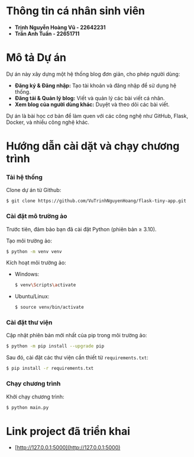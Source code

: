 # Thông tin cá nhân sinh viên

- **Trịnh Nguyễn Hoàng Vũ - 22642231**
- **Trần Anh Tuấn - 22651711**

# Mô tả Dự án

Dự án này xây dựng một hệ thống blog đơn giản, cho phép người dùng:
- **Đăng ký & Đăng nhập:** Tạo tài khoản và đăng nhập để sử dụng hệ thống.
- **Đăng tải & Quản lý blog:** Viết và quản lý các bài viết cá nhân.
- **Xem blog của người dùng khác:** Duyệt và theo dõi các bài viết.

Dự án là bài học cơ bản để làm quen với các công nghệ như GitHub, Flask, Docker, và nhiều công nghệ khác.

# Hướng dẫn cài dặt và chạy chương trình

### Tải hệ thống

Clone dự án từ Github:
```bash
$ git clone https://github.com/VuTrinhNguyenHoang/flask-tiny-app.git
```

### Cài đặt mô trường ảo

Trước tiên, đảm bảo bạn đã cài đặt Python (phiên bản ≥ 3.10).

Tạo môi trường ảo:
```bash
$ python -m venv venv
```

Kích hoạt môi trường ảo:
- Windows: 
    ```bash
    $ venv\Scripts\activate
    ```

- Ubuntu/Linux:
    ```bash
    $ source venv/bin/activate
    ```

### Cài đặt thư viện

Cập nhật phiên bản mới nhất của pip trong môi trường ảo:
```bash
$ python -m pip install --upgrade pip
```

Sau đó, cài đặt các thư viện cần thiết từ `requirements.txt`:
```bash
$ pip install -r requirements.txt
```

### Chạy chương trình

Khởi chạy chương trình:
```bash
$ python main.py
```

# Link project đã triển khai

- [http://127.0.0.1:5000](http://127.0.0.1:5000)